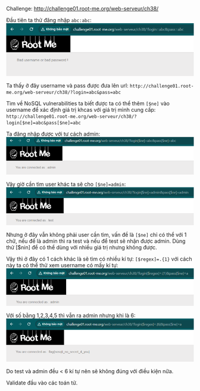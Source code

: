 Challenge: http://challenge01.root-me.org/web-serveur/ch38/

Đầu tiên ta thử đăng nhập `abc:abc`:
![alt text](image.png)

Ta thấy ở đây username và pass được đưa lên url: 
`http://challenge01.root-me.org/web-serveur/ch38/?login=abc&pass=abc`

Tìm về NoSQL vulnerabilities ta biết được ta có thể thêm `[$ne]` vào username để xác định giá trị khcas với giá trị mình cung cấp: 
`http://challenge01.root-me.org/web-serveur/ch38/?login[$ne]=abc&pass[$ne]=abc`

Ta đăng nhập được với tư cách admin:
![alt text](image-1.png)

Vậy giờ cần tìm user khác ta sẽ cho `[$ne]=admin`:
![alt text](image-2.png)

Nhưng ở đây vẫn không phải user cần tìm, vấn đề là `[$ne]` chỉ có thể với 1 chữ, nếu để là admin thì ra test và nếu để test sẽ nhận được admin. Dùng thử [$nin] để có thể dùng với nhiều giá trị nhưng không được.

Vậy thì ở đây có 1 cách khác là sẽ tìm có nhiều kí tự: `[$regex]=.{1}` với cách này ta có thể thử xem username có mấy kí tự:
![alt text](image-3.png)

Với số bằng 1,2,3,4,5 thì vẫn ra admin nhưng khi là 6:
![alt text](image-4.png)

Do test và admin đều < 6 kí tự nên sẽ không đúng với điều kiện nữa.

Validate đầu vào các toán tử.